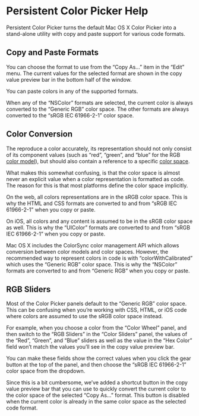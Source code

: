 # Persistent Color Picker Help

Persistent Color Picker turns the default Mac OS X Color Picker into a stand-alone utility with copy and paste support for various code formats.

## Copy and Paste Formats

You can choose the format to use from the “Copy As…” item in the “Edit” menu. The current values for the selected format are shown in the copy value preview bar in the bottom half of the window.

You can paste colors in any of the supported formats.

When any of the “NSColor” formats are selected, the current color is always converted to the “Generic RGB” color space. The other formats are always converted to the “sRGB IEC 61966-2-1” color space.

## Color Conversion

The reproduce a color accurately, its representation should not only consist of its component values (such as “red”, “green”, and “blue” for the RGB [color model](https://en.wikipedia.org/wiki/Color_model)), but should also contain a reference to a specific [color space](https://en.wikipedia.org/wiki/Color_space).

What makes this somewhat confusing, is that the color space is almost never an explicit value when a color representation is formatted as code. The reason for this is that most platforms define the color space implicitly.

On the web, all colors representations are in the sRGB color space. This is why the HTML and CSS formats are converted to and from “sRGB IEC 61966-2-1” when you copy or paste.

On iOS, all colors and any content is assumed to be in the sRGB color space as well. This is why the “UIColor” formats are converted to and from “sRGB IEC 61966-2-1” when you copy or paste.

Mac OS X includes the ColorSync color management API which allows conversion between color models and color spaces. However, the recommended way to represent colors in code is with “colorWithCalibrated” which uses the “Generic RGB” color space. This is why the “NSColor” formats are converted to and from “Generic RGB” when you copy or paste.

## RGB Sliders

Most of the Color Picker panels default to the “Generic RGB” color space. This can be confusing when you’re working with CSS, HTML, or iOS code where colors are assumed to use the sRGB color space instead.

For example, when you choose a color from the “Color Wheel” panel, and then switch to the “RGB Sliders” in the “Color Sliders” panel, the values of the “Red”, “Green”, and “Blue” sliders as well as the value in the “Hex Color” field won’t match the values you’ll see in the copy value preview bar. 

You can make these fields show the correct values when you click the gear button at the top of the panel, and then choose the “sRGB IEC 61966-2-1” color space from the dropdown.

Since this is a bit cumbersome, we’ve added a shortcut button in the copy value preview bar that you can use to quickly convert the current color to the color space of the selected “Copy As…” format. This button is disabled when the current color is already in the same color space as the selected code format.
